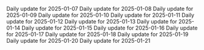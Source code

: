 Daily update for 2025-01-07
Daily update for 2025-01-08
Daily update for 2025-01-09
Daily update for 2025-01-10
Daily update for 2025-01-11
Daily update for 2025-01-12
Daily update for 2025-01-13
Daily update for 2025-01-14
Daily update for 2025-01-15
Daily update for 2025-01-16
Daily update for 2025-01-17
Daily update for 2025-01-18
Daily update for 2025-01-19
Daily update for 2025-01-20
Daily update for 2025-01-21
